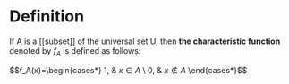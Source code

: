 # Definition

If A is a [[subset]] of the universal set U, then **the characteristic function** denoted by $f_A$ is defined as follows:

$$f_A(x)=\begin{cases*}
1, & $x \in A$ \\
0, & $x \notin A$
\end{cases*}$$
